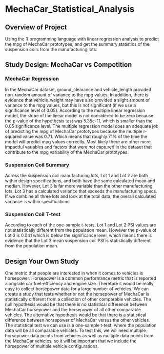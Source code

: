 # MechaCar_Statistical_Analysis

## Overview of Project
Using the R programming language with linear regression analysis to predict the mpg of MechaCar prototypes, and get the summary statistics of the suspension coils from the manufacturing lots. 

## Study Design: MechaCar vs Competition

### MechaCar Regression
In the MechaCar dataset, ground_clearance and vehicle_length provided non-random amount of variance to the mpg values. In addition, there is evidence that vehicle_weight may have also provided a slight amount of variance to the mpg values, but this is not significant (if we use a significance level of 0.05). According to the multiple linear regression model, the slope of the linear model is not considered to be zero because the p-value of the hypothesis test was 5.35e-11, which is smaller than the 0.05 significance level. The multiple regression model does an adequate job of predicting the mpg of MechaCar prototypes because the multiple r-squared value was 0.71. Which means that roughly 71% of the time the model will predict mpg values correctly. Most likely there are other more impactful variables and factors that were not captured in the dataset that contribute to the mpg variability of the MechaCar prototypes.

### Suspension Coil Summary
Across the suspension coil manufacturing lots, Lot 1 and Lot 2 are both within design specifications, and both have the same calculated mean and median. However, Lot 3 is far more variable than the other manufacturing lots. Lot 3 has a calculated variance that exceeds the manufacturing specs. If we combine all three lots and look at the total data, the overall calculated variance is within specifications.

### Suspension Coil T-test
According to each of the one-sample t-tests, Lot 1 and Lot 2 PSI values are not statistically different from the population mean. However the p-value of Lot 3 is 0.041 which is below the significance level, which means there is evidence that the Lot 3 mean suspension coil PSI is statistically different from the population mean.

## Design Your Own Study
One metric that people are interested in when it comes to vehicles is horsepower. Horsepower is a common performance metric that is reported alongside car fuel-efficiency and engine size. Therefore it would be really easy to collect horsepower data for a large number of vehicles. We can create a study that tests whether or not the horsepower of MechaCar is statistically different from a collection of other comparable vehicles. The null hypothesis would be that there is no statistical difference between MechaCar horsepower and the horsepower of all other comparable vehicles. The alternative hypothesis would be that there is a statistical difference between horsepower of MechaCar versus the other vehicles. The statistical test we can use is a one-sample t-test, where the population data will be all comparable vehicles. To test this, we will need multiple horsepower data points from vehicles as well as multiple data points from the MechaCar vehicles, so it will be important that we include the horsepower of multiple vehicle configurations.
